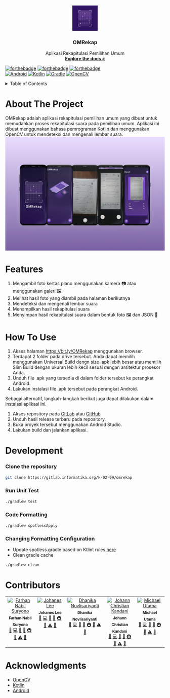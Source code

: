 <!-- PROJECT LOGO -->
<br />
<div align="center">
  <a href="https://gitlab.informatika.org/k-02-09/omrekap.git">
    <img src="screenshots/icon_launcher.png" alt="Logo" width="80" height="80">
  </a>

  <h3 align="center">OMRekap</h3>

  <p align="center">
    Aplikasi Rekapitulasi Pemilihan Umum 
    <br />
    <a href="https://drive.google.com/file/d/17xJabhFr3tFBLDdku4rONEyfcQLBBodp/view?usp=sharing"><strong>Explore the docs »</strong></a>
    <br />
  </p>
</div>

[![forthebadge](https://forthebadge.com/images/badges/made-with-kotlin.svg)](https://forthebadge.com) [![forthebadge](https://forthebadge.com/images/badges/built-for-android.svg)](https://forthebadge.com) [![forthebadge](https://forthebadge.com/images/badges/built-with-love.svg)](https://forthebadge.com)
<br />
[![Android](https://img.shields.io/badge/Android-%233DDC84.svg?&style=for-the-badge&logo=android&logoColor=white)](https://developer.android.com/) [![Kotlin](https://img.shields.io/badge/Kotlin-%230095D5.svg?&style=for-the-badge&logo=kotlin&logoColor=white)](https://kotlinlang.org/) [![Gradle](https://img.shields.io/badge/Gradle-%2302303A.svg?&style=for-the-badge&logo=gradle&logoColor=white)](https://gradle.org/) [![OpenCV](https://img.shields.io/badge/OpenCV-%23opencv.svg?&style=for-the-badge&logo=opencv&logoColor=white)](https://opencv.org/)

<!-- TABLE OF CONTENTS -->
<details>
  <summary>Table of Contents</summary>
  <ol>
    <li>
      <a href="#about-the-project">About The Project</a>
    </li>
    <li>
      <a href="#features">Features</a>
    </li>
    <li><a href="#how-to-use">How To Use</a></li>
    <li><a href="#development">Development</a></li>
    <li><a href="#contributors">Contributors</a></li>
    <li><a href="#acknowledgments">Acknowledgments</a></li>
  </ol>
</details>


# About The Project
OMRekap adalah aplikasi rekapitulasi pemilihan umum yang dibuat untuk memudahkan proses rekapitulasi suara pada pemilihan umum.
Aplikasi ini dibuat menggunakan bahasa pemrograman Kotlin dan menggunakan OpenCV untuk mendeteksi dan mengenali lembar suara.
![Application](screenshots/screenshot.png)


# Features
1. Mengambil foto kertas plano menggunakan kamera 📷 atau menggunakan galeri 🖼
2. Melihat hasil foto yang diambil pada halaman berikutnya
3. Mendeteksi dan mengenali lembar suara
4. Menampilkan hasil rekapitulasi suara
5. Menyimpan hasil rekapitulasi suara dalam bentuk foto 🖼 dan JSON 📃


# How To Use
1. Akses  halaman https://bit.ly/OMRekap  menggunakan browser.
2. Terdapat 2 folder pada drive tersebut. Anda dapat memilih menggunakan Universal Build dengn size .apk lebih besar atau memilih Slim Build dengan ukuran lebih kecil sesuai dengan arsitektur prosesor Anda.
3. Unduh file .apk yang tersedia di dalam folder tersebut ke perangkat Android.
4. Lakukan instalasi file .apk tersebut pada perangkat Android.

Sebagai alternatif, langkah-langkah berikut juga dapat dilakukan dalam instalasi aplikasi ini.
1. Akses repository pada [GitLab](https://gitlab.informatika.org/k-02-09/omrekap.git) atau [GitHub](https://github.com/Altair1618/OMRekap)
2. Unduh hasil release terbaru pada repository.
3. Buka proyek tersebut menggunakan Android Studio.
4. Lakukan build dan jalankan aplikasi.

# Development
### Clone the repository
```bash
git clone https://gitlab.informatika.org/k-02-09/omrekap
```

### Run Unit Test
```bash
./gradlew test
```

### Code Formatting
```bash
./gradlew spotlessApply
```

### Changing Formatting Configuration
* Update spotless.gradle based on Ktlint rules [here](https://pinterest.github.io/ktlint/0.50.0/rules/configuration-ktlint/)
* Clean gradle cache
```bash
./gradlew clean 
```

# Contributors
<table>
    <tr>
      <td align="center" valign="top" width="14.28%"><a href="https://github.com/Altair16181"><img src="https://avatars.githubusercontent.com/u/91373980?v=4" width="100px;" alt="Farhan Nabil Suryono"/><br /><sub><b>Farhan Nabil Suryono</b></sub></a><br /><a href="https://github.com/codesandbox/codesandbox-client/issues?q=author%3ACompuIves" title="Bug reports">🐛</a> <a href="https://github.com/codesandbox/codesandbox-client/commits?author=CompuIves" title="Code">💻</a> <a href="#design-CompuIves" title="Design">🎨</a> <a href="https://github.com/codesandbox/codesandbox-client/commits?author=CompuIves" title="Documentation">📖</a> <a href="#infra-CompuIves" title="Infrastructure (Hosting, Build-Tools, etc)">🚇</a> <a href="https://github.com/codesandbox/codesandbox-client/pulls?q=is%3Apr+reviewed-by%3ACompuIves" title="Reviewed Pull Requests">👀</a> <a href="https://github.com/codesandbox/codesandbox-client/commits?author=CompuIves" title="Tests">⚠️</a> <a href="#tool-CompuIves" title="Tools">🔧</a></td>
      <td align="center" valign="top" width="14.28%"><a href="https://github.com/Enliven26"><img src="https://avatars.githubusercontent.com/u/89065724?v=4" width="100px;" alt="Johanes Lee"/><br /><sub><b>Johanes Lee</b></sub></a><br /><a href="https://github.com/codesandbox/codesandbox-client/issues?q=author%3ACompuIves" title="Bug reports">🐛</a> <a href="https://github.com/codesandbox/codesandbox-client/commits?author=CompuIves" title="Code">💻</a> <a href="#design-CompuIves" title="Design">🎨</a> <a href="https://github.com/codesandbox/codesandbox-client/commits?author=CompuIves" title="Documentation">📖</a> <a href="#infra-CompuIves" title="Infrastructure (Hosting, Build-Tools, etc)">🚇</a> <a href="https://github.com/codesandbox/codesandbox-client/pulls?q=is%3Apr+reviewed-by%3ACompuIves" title="Reviewed Pull Requests">👀</a> <a href="https://github.com/codesandbox/codesandbox-client/commits?author=CompuIves" title="Tests">⚠️</a> <a href="#tool-CompuIves" title="Tools">🔧</a></td>
      <td align="center" valign="top" width="14.28%"><a href="https://github.com/dhanikanovlisa"><img src="https://avatars.githubusercontent.com/u/110590843?v=4" width="100px;" alt="Dhanika Novlisariyanti"/><br /><sub><b>Dhanika Novlisariyanti</b></sub></a><br /><a href="https://github.com/codesandbox/codesandbox-client/issues?q=author%3ACompuIves" title="Bug reports">🐛</a> <a href="https://github.com/codesandbox/codesandbox-client/commits?author=CompuIves" title="Code">💻</a> <a href="#design-CompuIves" title="Design">🎨</a> <a href="https://github.com/codesandbox/codesandbox-client/commits?author=CompuIves" title="Documentation">📖</a> <a href="#infra-CompuIves" title="Infrastructure (Hosting, Build-Tools, etc)">🚇</a> <a href="https://github.com/codesandbox/codesandbox-client/pulls?q=is%3Apr+reviewed-by%3ACompuIves" title="Reviewed Pull Requests">👀</a> <a href="https://github.com/codesandbox/codesandbox-client/commits?author=CompuIves" title="Tests">⚠️</a> <a href="#tool-CompuIves" title="Tools">🔧</a></td>
      <td align="center" valign="top" width="14.28%"><a href="https://github.com/Genvictus"><img src="https://avatars.githubusercontent.com/u/92362538?v=4" width="100px;" alt="Johann Christian Kandani"/><br /><sub><b>Johann Christian Kandani</b></sub></a><br /><a href="https://github.com/codesandbox/codesandbox-client/issues?q=author%3ACompuIves" title="Bug reports">🐛</a> <a href="https://github.com/codesandbox/codesandbox-client/commits?author=CompuIves" title="Code">💻</a> <a href="#design-CompuIves" title="Design">🎨</a> <a href="https://github.com/codesandbox/codesandbox-client/commits?author=CompuIves" title="Documentation">📖</a> <a href="#infra-CompuIves" title="Infrastructure (Hosting, Build-Tools, etc)">🚇</a> <a href="https://github.com/codesandbox/codesandbox-client/pulls?q=is%3Apr+reviewed-by%3ACompuIves" title="Reviewed Pull Requests">👀</a> <a href="https://github.com/codesandbox/codesandbox-client/commits?author=CompuIves" title="Tests">⚠️</a> <a href="#tool-CompuIves" title="Tools">🔧</a></td>
      <td align="center" valign="top" width="14.28%"><a href="https://github.com/Michaelu670"><img src="https://avatars.githubusercontent.com/u/91373980?v=4" width="100px;" alt="Michael Utama"/><br /><sub><b>Michael Utama</b></sub></a><br /><a href="https://github.com/codesandbox/codesandbox-client/issues?q=author%3ACompuIves" title="Bug reports">🐛</a> <a href="https://github.com/codesandbox/codesandbox-client/commits?author=CompuIves" title="Code">💻</a> <a href="#design-CompuIves" title="Design">🎨</a> <a href="https://github.com/codesandbox/codesandbox-client/commits?author=CompuIves" title="Documentation">📖</a> <a href="#infra-CompuIves" title="Infrastructure (Hosting, Build-Tools, etc)">🚇</a> <a href="https://github.com/codesandbox/codesandbox-client/pulls?q=is%3Apr+reviewed-by%3ACompuIves" title="Reviewed Pull Requests">👀</a> <a href="https://github.com/codesandbox/codesandbox-client/commits?author=CompuIves" title="Tests">⚠️</a> <a href="#tool-CompuIves" title="Tools">🔧</a></td>
  </tbody>
</table>

# Acknowledgments
* [OpenCV](https://opencv.org/)
* [Kotlin](https://kotlinlang.org/)
* [Android](https://developer.android.com/)

